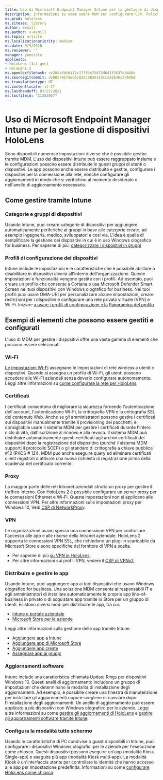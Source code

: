 ```yaml
---
title: Uso di Microsoft Endpoint Manager Intune per la gestione di dispositivi HoloLens
description: Informazioni su come usare MDM per configurare CSP, Policy e gestire i dispositivi di realtà mista HoloLens su scala con Intune.
ms.prod: hololens
ms.sitesec: library
author: evmill
ms.author: v-evmill
ms.topic: article
ms.localizationpriority: medium
ms.date: 9/9/2020
ms.reviewer: ''
manager: yannisle
appliesto:
- HoloLens (1st gen)
- HoloLens 2
ms.openlocfilehash: ce288afdcb112c17ffde75078d641f3637a8448c
ms.sourcegitcommit: d20057957aa05c025c9838119cc29264bc57b4bd
ms.translationtype: MT
ms.contentlocale: it-IT
ms.lasthandoff: 01/21/2021
ms.locfileid: "11283957"
---
```

# Uso di Microsoft Endpoint Manager Intune per la gestione di dispositivi HoloLens

Sono disponibili numerose impostazioni diverse che è possibile gestire tramite MDM. L'uso dei dispositivi Intune può essere raggruppato insieme e le configurazioni possono essere distribuite in questi gruppi di utenti o dispositivi. Le app possono anche essere distribuite e gestite, configurare i dispositivi per la connessione alla rete, nonché configurare gli aggiornamenti in modo che si verifichino al momento desiderato e nell'anello di aggiornamento necessario. 

## Come gestire tramite Intune

### Categorie e gruppi di dispositivi
Usando Intune, puoi creare categorie di dispositivi per aggiungere automaticamente periferiche ai gruppi in base alle categorie create, ad esempio ingegneria, medico, sviluppatori e così via. L'idea è quella di semplificare la gestione dei dispositivi in cui è in uso Windows olografico for business.
Per saperne di più: [categorizzare i dispositivi in gruppi](https://docs.microsoft.com/mem/intune/enrollment/device-group-mapping)

### Profili di configurazione dei dispositivi
Intune include le impostazioni e le caratteristiche che è possibile abilitare o disabilitare in dispositivi diversi all'interno dell'organizzazione. Queste impostazioni e funzionalità vengono gestite con i profili. Ad esempio, puoi creare un profilo che consente a Cortana o usa Microsoft Defender Smart Screen nei tuoi dispositivi con Windows olografico for business.
Nei tuoi profili puoi usare OMA-URI per personalizzare alcune impostazioni, creare restrizioni per i dispositivi e configurare una rete privata virtuale (VPN) e Wi-Fi.
Iniziare [a usare i profili di configurazione e la](https://docs.microsoft.com/mem/intune/configuration/device-profiles) [Panoramica del profilo](https://docs.microsoft.com/mem/intune/configuration/device-profile-create).

## Esempi di elementi che possono essere gestiti e configurati

L'uso di MDM per gestire i dispositivi offre una vasta gamma di elementi che possono essere selezionati. 

### Wi-Fi
[Le impostazioni Wi-Fi](https://docs.microsoft.com/mem/intune/configuration/wi-fi-settings-configure) assegnano le impostazioni di rete wireless a utenti e dispositivi. Quando si assegna un profilo di Wi-Fi, gli utenti possono accedere alle Wi-Fi aziendali senza doverlo configurare autonomamente.
Leggi altre informazioni su [come configurare la rete per HoloLens](hololens-commercial-infrastructure.md)

### Certificati
I certificati consentono di migliorare la sicurezza fornendo l'autenticazione dell'account, l'autenticazione Wi-Fi, la crittografia VPN e la crittografia SSL del contenuto Web. Anche se gli amministratori possono gestire i certificati sui dispositivi manualmente tramite il provisioning dei pacchetti, è consigliabile usare il sistema MDM per gestire i certificati durante l'intero ciclo di vita, dall'iscrizione al rinnovo e alla revoca. Il sistema MDM può distribuire automaticamente questi certificati agli archivi certificati dei dispositivi dopo la registrazione del dispositivo (purché il sistema MDM supporti il protocollo SCEP) o gli standard di crittografia a chiave pubblica #12 (PKCS # 12)). MDM può anche eseguire query ed eliminare certificati client registrati o attivare una nuova richiesta di registrazione prima della scadenza del certificato corrente. 

### Proxy
La maggior parte delle reti Intranet aziendali sfrutta un proxy per gestire il traffico interno. Con HoloLens 2 è possibile configurare un server proxy per le connessioni Ethernet e Wi-Fi. Queste impostazioni non si applicano alle connessioni VPN. Per altre informazioni sulle impostazioni proxy per Windows 10, Vedi [CSP di NetworkProxy](https://docs.microsoft.com/windows/client-management/mdm/networkproxy-csp).

### VPN
Le organizzazioni usano spesso una connessione VPN per controllare l'accesso alle app e alle risorse della Intranet aziendale. HoloLens 2 supporta le connessioni VPN SSL, che richiedono un plug-in scaricabile da Microsoft Store e sono specifiche del fornitore di VPN a scelta. 
- Per saperne di più [su VPN in HoloLens](hololens-network.md#vpn).
- Per altre informazioni sui profili VPN, vedere il [CSP di VPNv2](https://docs.microsoft.com/windows/client-management/mdm/vpnv2-csp).

### Distribuire e gestire le app
Usando Intune, puoi aggiungere app ai tuoi dispositivi che usano Windows olografico for business. Una soluzione MDM consente ai responsabili IT e agli amministratori di installare automaticamente le proprie app line-of-business in privato o di acquistare app tramite lo Store per un gruppo di utenti. Esistono diversi modi per distribuire le app, tra cui:
-   [Intune e portale aziendale]( app-deploy-intune.md)
-   [Microsoft Store per le aziende]( app-deploy-store-business.md)

Leggi altre informazioni sulla gestione delle app tramite Intune.
-   [Aggiungere app a Intune](https://docs.microsoft.com/mem/intune/apps/apps-add)
-   [Aggiungere app di Microsoft Store](https://docs.microsoft.com/mem/intune/apps/store-apps-windows)
-   [Aggiungere app create](https://docs.microsoft.com/mem/intune/apps/lob-apps-windows)
- [Assegnare app ai gruppi](https://docs.microsoft.com/mem/intune/apps/apps-deploy)

### Aggiornamenti software
Intune include una caratteristica chiamata Update Rings per dispositivi Windows 10. Questi anelli di aggiornamento includono un gruppo di impostazioni che determinano la modalità di installazione degli aggiornamenti. Ad esempio, è possibile creare una finestra di manutenzione per installare gli aggiornamenti oppure scegliere di riavviare dopo l'installazione degli aggiornamenti. Un anello di aggiornamento può essere applicato a più dispositivi con Windows olografico per le aziende.
Leggi altre informazioni su come [gestire gli aggiornamenti di HoloLens](hololens-updates.md) e [gestire gli aggiornamenti software tramite Intune](https://docs.microsoft.com/mem/intune/protect/windows-update-for-business-configure).

### Configura la modalità tutto schermo
Usando le caratteristiche di PC condivise o guest disponibili in Intune, puoi configurare i dispositivi Windows olografici per le aziende per l'esecuzione come chiosco. Questi dispositivi possono eseguire un'app (modalità Kiosk Single-app) o eseguire più app (modalità Kiosk multi-app). La modalità Kiosk è un'interfaccia utente per controllare le identità che hanno accesso alle app per impostazione predefinita.
Informazioni su come [configurare HoloLens come chiosco]( hololens-kiosk.md)

